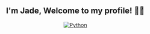 <div align=center>

## I'm Jade, Welcome to my profile! 🏳️‍⚧️ 

[![Python](https://img.shields.io/badge/-Python-141414?style=flat&logo=python)](https://www.python.org/)
<div align=left>
